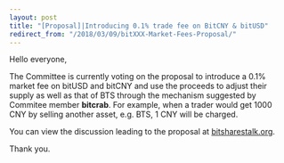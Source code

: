 ```yaml
---
layout: post
title: "[Proposal]|Introducing 0.1% trade fee on BitCNY & bitUSD"
redirect_from: "/2018/03/09/bitXXX-Market-Fees-Proposal/"
---
```


Hello everyone,

The Committee is currently voting on the proposal to introduce a 0.1% market fee on bitUSD and bitCNY and use the proceeds to adjust their supply as well as that of BTS through the mechanism suggested by Commitee member **bitcrab**. For example, when a trader would get 1000 CNY by selling another asset, e.g. BTS, 1 CNY will be charged.

You can view the discussion leading to the proposal at [bitsharestalk.org](https://bitsharestalk.org/index.php?topic=26072.0).

Thank you.